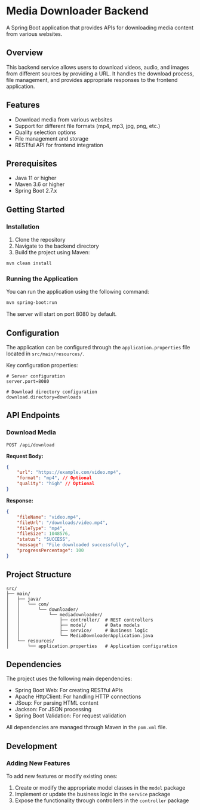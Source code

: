 # Media Downloader Backend

A Spring Boot application that provides APIs for downloading media content from various websites.

## Overview

This backend service allows users to download videos, audio, and images from different sources by providing a URL. It handles the download process, file management, and provides appropriate responses to the frontend application.

## Features

-   Download media from various websites
-   Support for different file formats (mp4, mp3, jpg, png, etc.)
-   Quality selection options
-   File management and storage
-   RESTful API for frontend integration

## Prerequisites

-   Java 11 or higher
-   Maven 3.6 or higher
-   Spring Boot 2.7.x

## Getting Started

### Installation

1. Clone the repository
2. Navigate to the backend directory
3. Build the project using Maven:

```bash
mvn clean install
```

### Running the Application

You can run the application using the following command:

```bash
mvn spring-boot:run
```

The server will start on port 8080 by default.

## Configuration

The application can be configured through the `application.properties` file located in `src/main/resources/`.

Key configuration properties:

```properties
# Server configuration
server.port=8080

# Download directory configuration
download.directory=downloads
```

## API Endpoints

### Download Media

```
POST /api/download
```

**Request Body:**

```json
{
    "url": "https://example.com/video.mp4",
    "format": "mp4", // Optional
    "quality": "high" // Optional
}
```

**Response:**

```json
{
    "fileName": "video.mp4",
    "fileUrl": "/downloads/video.mp4",
    "fileType": "mp4",
    "fileSize": 1048576,
    "status": "SUCCESS",
    "message": "File downloaded successfully",
    "progressPercentage": 100
}
```

## Project Structure

```
src/
├── main/
│   ├── java/
│   │   └── com/
│   │       └── downloader/
│   │           └── mediadownloader/
│   │               ├── controller/  # REST controllers
│   │               ├── model/       # Data models
│   │               ├── service/     # Business logic
│   │               └── MediaDownloaderApplication.java
│   └── resources/
│       └── application.properties   # Application configuration
```

## Dependencies

The project uses the following main dependencies:

-   Spring Boot Web: For creating RESTful APIs
-   Apache HttpClient: For handling HTTP connections
-   JSoup: For parsing HTML content
-   Jackson: For JSON processing
-   Spring Boot Validation: For request validation

All dependencies are managed through Maven in the `pom.xml` file.

## Development

### Adding New Features

To add new features or modify existing ones:

1. Create or modify the appropriate model classes in the `model` package
2. Implement or update the business logic in the `service` package
3. Expose the functionality through controllers in the `controller` package
